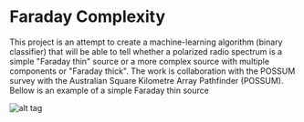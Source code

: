 # Faraday Complexity
This project is an attempt to create a machine-learning algorithm (binary classifier) that will be able to tell whether a polarized radio spectrum is a simple "Faraday thin" source or a more complex source with multiple components or "Faraday thick". The work is collaboration with the POSSUM survey with the Australian Square Kilometre Array Pathfinder (POSSUM). 
Bellow is an example of a simple Faraday thin source

![alt tag](https://raw.githubusercontent.com/sheabrown/faraday_complexity/rm_spectrum.png)
